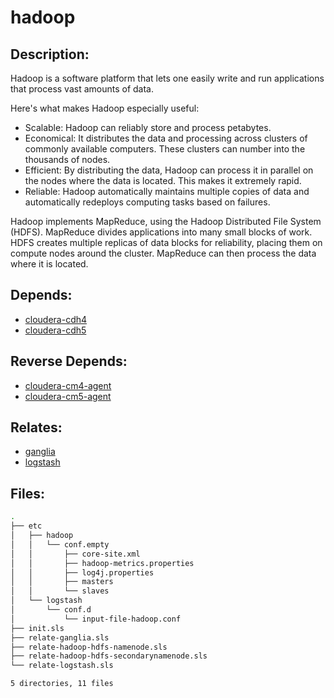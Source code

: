# hadoop

## Description:

Hadoop is a software platform that lets one easily write and run applications
that process vast amounts of data.

Here's what makes Hadoop especially useful:

 * Scalable:   Hadoop can reliably store and process petabytes.
 * Economical: It distributes the data and processing across clusters of
               commonly available computers. These clusters can number into the
               thousands of nodes.
 * Efficient:  By distributing the data, Hadoop can process it in parallel on
               the nodes where the data is located. This makes it extremely
               rapid.
 * Reliable:   Hadoop automatically maintains multiple copies of data and
               automatically redeploys computing tasks based on failures.

Hadoop implements MapReduce, using the Hadoop Distributed File System (HDFS).
MapReduce divides applications into many small blocks of work. HDFS creates
multiple replicas of data blocks for reliability, placing them on compute nodes
around the cluster. MapReduce can then process the data where it is located.

## Depends:

  -  [cloudera-cdh4](salt/cloudera-cdh4)
  -  [cloudera-cdh5](salt/cloudera-cdh5)

## Reverse Depends:

  -  [cloudera-cm4-agent](salt/cloudera-cm4-agent)
  -  [cloudera-cm5-agent](salt/cloudera-cm5-agent)

## Relates:

  -  [ganglia](salt/ganglia)
  -  [logstash](salt/logstash)

## Files:

```bash
.
├── etc
│   ├── hadoop
│   │   └── conf.empty
│   │       ├── core-site.xml
│   │       ├── hadoop-metrics.properties
│   │       ├── log4j.properties
│   │       ├── masters
│   │       └── slaves
│   └── logstash
│       └── conf.d
│           └── input-file-hadoop.conf
├── init.sls
├── relate-ganglia.sls
├── relate-hadoop-hdfs-namenode.sls
├── relate-hadoop-hdfs-secondarynamenode.sls
└── relate-logstash.sls

5 directories, 11 files
```
